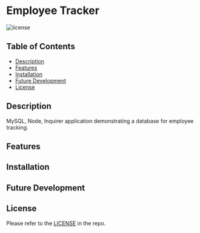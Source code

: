 # Employee Tracker

![license](https://img.shields.io/badge/license-MIT-green)

## Table of Contents

- [Description](#description)
- [Features](#features)
- [Installation](#installation)
- [Future Development](#future-development)
- [License](#license)

## Description

MySQL, Node, Inquirer application demonstrating a database for employee tracking.

## Features


## Installation


## Future Development


## License

 Please refer to the [LICENSE](./LICENSE) in the repo.
